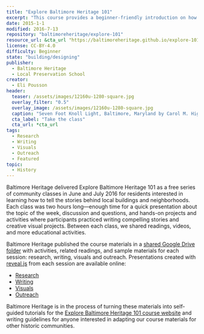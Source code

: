 ```yaml
---
title: "Explore Baltimore Heritage 101"
excerpt: "This course provides a beginner-friendly introduction on how to use archival sources to learn more about the history of Baltimore houses, buildings, and neighborhoods."
date: 2015-1-1
modified: 2016-7-13
repository: "baltimoreheritage/explore-101"
resource_url: &cta_url "https://baltimoreheritage.github.io/explore-101/"
license: CC-BY-4.0
difficulty: Beginner
state: "building/designing"
publisher:
  - Baltimore Heritage
  - Local Preservation School
creator:
  - Eli Pousson
header:
  teaser: /assets/images/12160u-1280-square.jpg
  overlay_filter: "0.5"
  overlay_image: /assets/images/12160u-1280-square.jpg
  caption: "Seven Foot Knoll Light, Baltimore, Maryland by Carol M. Highsmith. Courtesy [Library of Congress](https://www.loc.gov/pictures/item/2011630357/)"
  cta_label: "Take the class"
  cta_url: *cta_url
tags:
  - Research
  - Writing
  - Visuals
  - Outreach
  - Featured
topic:
  - History
---
```


Baltimore Heritage delivered Explore Baltimore Heritage 101 as a free series of community classes in June and July 2016 for residents interested in learning how to tell the stories behind local buildings and neighborhoods. Each class was two hours long—enough time for a quick presentation about the topic of the week, discussion and questions, and hands-on projects and activities where participants practiced writing compelling stories and creative visual projects. Between each class, we shared readings, videos, and more educational activities.

Baltimore Heritage published the course materials in a [shared Google Drive folder](https://drive.google.com/drive/folders/0ByRNPnSQ-I35TF9yUC1XWi04azA?usp=sharing) with activities, related readings, and sample materials for each session: research, writing, visuals and outreach. Presentations created with [reveal.js](https://github.com/hakimel/reveal.js/) from each session are available online:

- [Research](https://elipousson.github.io/presentations/2016-06-21-explore-101-research.html#/)
- [Writing](https://elipousson.github.io/presentations/2016-06-28-explore-101-writing.html)
- [Visuals](https://elipousson.github.io/presentations/2016-07-05-explore-101-visuals.html)
- [Outreach](https://elipousson.github.io/presentations/2016-07-12-explore-101-outreach.html)

Baltimore Heritage is in the process of turning these materials into self-guided tutorials for the [Explore Baltimore Heritage 101 course website](https://baltimoreheritage.github.io/explore-101/) and writing guidelines for anyone interested in adapting our course materials for other historic communities.

